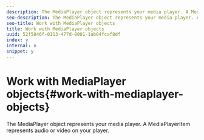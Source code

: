 ```yaml
---
description: The MediaPlayer object represents your media player. A MediaPlayerItem represents audio or video on your player.
seo-description: The MediaPlayer object represents your media player. A MediaPlayerItem represents audio or video on your player.
seo-title: Work with MediaPlayer objects
title: Work with MediaPlayer objects
uuid: 52f5846f-0113-477d-8001-1ab04fcaf8df
index: y
internal: n
snippet: y
---
```


# Work with MediaPlayer objects{#work-with-mediaplayer-objects}

The MediaPlayer object represents your media player. A MediaPlayerItem represents audio or video on your player.

